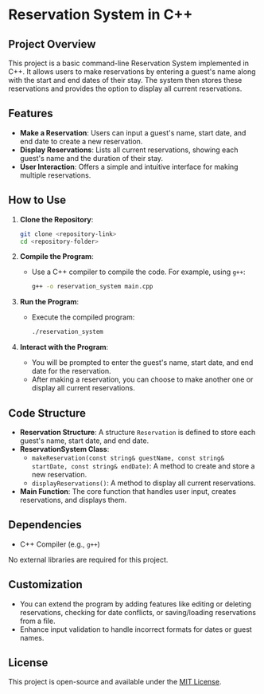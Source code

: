 # Reservation System in C++

## Project Overview

This project is a basic command-line Reservation System implemented in C++. It allows users to make reservations by entering a guest's name along with the start and end dates of their stay. The system then stores these reservations and provides the option to display all current reservations.

## Features

- **Make a Reservation**: Users can input a guest's name, start date, and end date to create a new reservation.
- **Display Reservations**: Lists all current reservations, showing each guest's name and the duration of their stay.
- **User Interaction**: Offers a simple and intuitive interface for making multiple reservations.

## How to Use

1. **Clone the Repository**:
   ```bash
   git clone <repository-link>
   cd <repository-folder>
   ```

2. **Compile the Program**:
   - Use a C++ compiler to compile the code. For example, using `g++`:
     ```bash
     g++ -o reservation_system main.cpp
     ```

3. **Run the Program**:
   - Execute the compiled program:
     ```bash
     ./reservation_system
     ```

4. **Interact with the Program**:
   - You will be prompted to enter the guest's name, start date, and end date for the reservation.
   - After making a reservation, you can choose to make another one or display all current reservations.

## Code Structure

- **Reservation Structure**: A structure `Reservation` is defined to store each guest's name, start date, and end date.
- **ReservationSystem Class**: 
  - `makeReservation(const string& guestName, const string& startDate, const string& endDate)`: A method to create and store a new reservation.
  - `displayReservations()`: A method to display all current reservations.
- **Main Function**: The core function that handles user input, creates reservations, and displays them.

## Dependencies

- C++ Compiler (e.g., `g++`)

No external libraries are required for this project.

## Customization

- You can extend the program by adding features like editing or deleting reservations, checking for date conflicts, or saving/loading reservations from a file.
- Enhance input validation to handle incorrect formats for dates or guest names.

## License

This project is open-source and available under the [MIT License](LICENSE).
